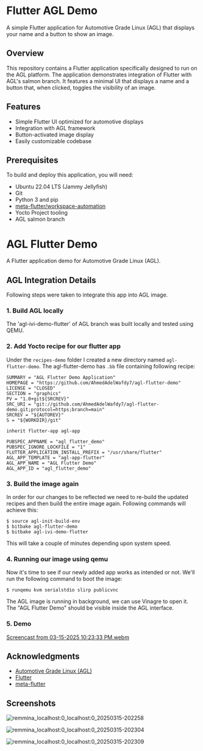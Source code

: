 # Flutter AGL Demo

A simple Flutter application for Automotive Grade Linux (AGL) that displays your name and a button to show an image.

## Overview

This repository contains a Flutter application specifically designed to run on the AGL platform. The application demonstrates integration of Flutter with AGL's salmon branch. It features a minimal UI that displays a name and a button that, when clicked, toggles the visibility of an image.

## Features

- Simple Flutter UI optimized for automotive displays
- Integration with AGL framework
- Button-activated image display
- Easily customizable codebase

## Prerequisites

To build and deploy this application, you will need:

- Ubuntu 22.04 LTS (Jammy Jellyfish)
- Git
- Python 3 and pip
- [meta-flutter/workspace-automation](https://github.com/meta-flutter/workspace-automation)
- Yocto Project tooling
- AGL salmon branch


# AGL Flutter Demo

A Flutter application demo for Automotive Grade Linux (AGL).

## AGL Integration Details

Following steps were taken to integrate this app into AGL image.

### 1. Build AGL locally
The 'agl-ivi-demo-flutter' of AGL branch was built locally and tested using QEMU.

### 2. Add Yocto recipe for our flutter app
Under the `recipes-demo` folder I created a new directory named `agl-flutter-demo`. The agl-flutter-demo has `.bb` file containing following recipe:

```
SUMMARY = "AGL Flutter Demo Application"
HOMEPAGE = "https://github.com/AhmedAdelWafdy7/agl-flutter-demo"
LICENSE = "CLOSED"
SECTION = "graphics"
PV = "1.0+git${SRCREV}"
SRC_URI = "git://github.com/AhmedAdelWafdy7/agl-flutter-demo.git;protocol=https;branch=main"
SRCREV = "${AUTOREV}"
S = "${WORKDIR}/git"

inherit flutter-app agl-app

PUBSPEC_APPNAME = "agl_flutter_demo"
PUBSPEC_IGNORE_LOCKFILE = "1"
FLUTTER_APPLICATION_INSTALL_PREFIX = "/usr/share/flutter"
AGL_APP_TEMPLATE = "agl-app-flutter"
AGL_APP_NAME = "AGL Flutter Demo"
AGL_APP_ID = "agl_flutter_demo"
```

### 3. Build the image again
In order for our changes to be reflected we need to re-build the updated recipes and then build the entire image again. Following commands will achieve this:

```
$ source agl-init-build-env
$ bitbake agl-flutter-demo
$ bitbake agl-ivi-demo-flutter
```

This will take a couple of minutes depending upon system speed.

### 4. Running our image using qemu
Now it's time to see if our newly added app works as intended or not. We'll run the following command to boot the image:

```
$ runqemu kvm serialstdio slirp publicvnc
```

The AGL image is running in background, we can use Vinagre to open it. The "AGL Flutter Demo" should be visible inside the AGL interface.

### 5. Demo
[Screencast from 03-15-2025 10:23:33 PM.webm](https://github.com/user-attachments/assets/ab91c02b-759f-4ff9-9a11-8fee507e398f)


## Acknowledgments

- [Automotive Grade Linux (AGL)](https://www.automotivelinux.org/)
- [Flutter](https://flutter.dev/)
- [meta-flutter](https://github.com/meta-flutter)

## Screenshots
![remmina_localhost:0_localhost:0_20250315-202258](https://github.com/user-attachments/assets/1595d66f-2323-4e32-8148-d17403f757fd)


![remmina_localhost:0_localhost:0_20250315-202304](https://github.com/user-attachments/assets/07aceb9e-c3ed-4064-8290-04f80345b446)

![remmina_localhost:0_localhost:0_20250315-202309](https://github.com/user-attachments/assets/123f67ed-1717-4a09-8b10-99a437d31189)

